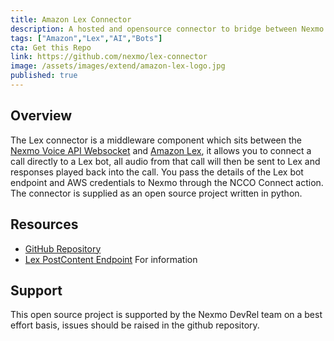 ```yaml
---
title: Amazon Lex Connector
description: A hosted and opensource connector to bridge between Nexmo websockets and Amazon Lex
tags: ["Amazon","Lex","AI","Bots"]
cta: Get this Repo
link: https://github.com/nexmo/lex-connector
image: /assets/images/extend/amazon-lex-logo.jpg
published: true
---
```


## Overview
The Lex connector is a middleware component which sits between the [Nexmo Voice API Websocket](https://developer.nexmo.com/voice/voice-api/guides/websockets) and [Amazon Lex](https://aws.amazon.com/lex/), it allows you to connect a call directly to a Lex bot, all audio from that call will then be sent to Lex and responses played back into the call. You pass the details of the Lex bot endpoint and AWS credentials to Nexmo through the NCCO Connect action.
The connector is supplied as an open source project written in python.

## Resources
* [GitHub Repository](https://github.com/nexmo/lex-connector)
* [Lex PostContent Endpoint](https://docs.aws.amazon.com/lex/latest/dg/API_runtime_PostContent.html) For information

## Support
This open source project is supported by the Nexmo DevRel team on a best effort basis, issues should be raised in the github repository.

